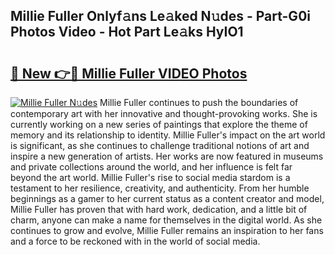 ## Millie Fuller Onlyf𝚊ns Le𝚊ked N𝚞des - Part-G0i Photos Video - Hot Part Le𝚊ks HyIO1

# <h2><a href="http://ac12297.deff.icu/?id=Millie+Fuller">🔗 New 👉🔴 Millie Fuller VIDEO Photos</a></h2>

[![Millie Fuller N𝚞des](https://i.imgur.com/rIISA9y.gif)](http://ac12297.deff.icu/?id=Millie+Fuller)
Millie Fuller continues to push the boundaries of contemporary art with her innovative and thought-provoking works. She is currently working on a new series of paintings that explore the theme of memory and its relationship to identity. Millie Fuller's impact on the art world is significant, as she continues to challenge traditional notions of art and inspire a new generation of artists. Her works are now featured in museums and private collections around the world, and her influence is felt far beyond the art world. Millie Fuller's rise to social media stardom is a testament to her resilience, creativity, and authenticity. From her humble beginnings as a gamer to her current status as a content creator and model, Millie Fuller has proven that with hard work, dedication, and a little bit of charm, anyone can make a name for themselves in the digital world. As she continues to grow and evolve, Millie Fuller remains an inspiration to her fans and a force to be reckoned with in the world of social media.
